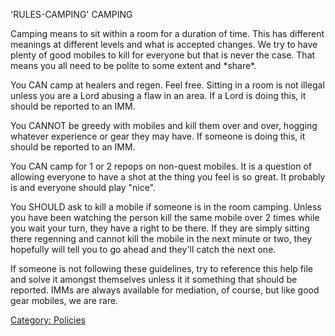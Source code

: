 'RULES-CAMPING' CAMPING

Camping means to sit within a room for a duration of time. This has
different meanings at different levels and what is accepted changes. We
try to have plenty of good mobiles to kill for everyone but that is
never the case. That means you all need to be polite to some extent and
\*share\*.

You CAN camp at healers and regen. Feel free. Sitting in a room is not
illegal unless you are a Lord abusing a flaw in an area. If a Lord is
doing this, it should be reported to an IMM.

You CANNOT be greedy with mobiles and kill them over and over, hogging
whatever experience or gear they may have. If someone is doing this, it
should be reported to an IMM.

You CAN camp for 1 or 2 repops on non-quest mobiles. It is a question of
allowing everyone to have a shot at the thing you feel is so great. It
probably is and everyone should play "nice".

You SHOULD ask to kill a mobile if someone is in the room camping.
Unless you have been watching the person kill the same mobile over 2
times while you wait your turn, they have a right to be there. If they
are simply sitting there regenning and cannot kill the mobile in the
next minute or two, they hopefully will tell you to go ahead and they'll
catch the next one.

If someone is not following these guidelines, try to reference this help
file and solve it amongst themselves unless it it something that should
be reported. IMMs are always available for mediation, of course, but
like good gear mobiles, we are rare.

[Category: Policies](Category:_Policies "wikilink")
